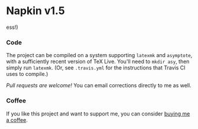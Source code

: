 # Napkin v1.5

ess!)

### Code
The project can be compiled on a system supporting `latexmk` and `asymptote`,
with a sufficiently recent version of TeX Live.
You'll need to `mkdir asy`, then simply run `latexmk`.
(Or, see `.travis.yml` for the instructions that Travis CI uses to compile.)

*Pull requests are welcome!*
You can email corrections directly to me as well.

### Coffee
If you like this project and want to support me,
you can consider [buying me a coffee](http://ko-fi.com/evanchen).
